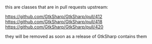 this are classes that are in pull requests upstream:

https://github.com/GtkSharp/GtkSharp/pull/412
https://github.com/GtkSharp/GtkSharp/pull/418
https://github.com/GtkSharp/GtkSharp/pull/420

they will be removed as soon as a release of GtkSharp contains them
